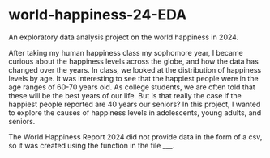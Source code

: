 # world-happiness-24-EDA
An exploratory data analysis project on the world happiness in 2024. 

After taking my human happiness class my sophomore year, I became curious about the happiness levels across the globe, and how the data has changed over the years. In class, we looked at the distribution of happiness levels by age. It was interesting to see that the happiest people were in the age ranges of 60-70 years old. As college students, we are often told that these will be the best years of our life. But is that really the case if the happiest people reported are 40 years our seniors? In this project, I wanted to explore the causes of happiness levels in adolescents, young adults, and seniors. 

The World Happiness Report 2024 did not provide data in the form of a csv, so it was created using the function in the file ___. 
